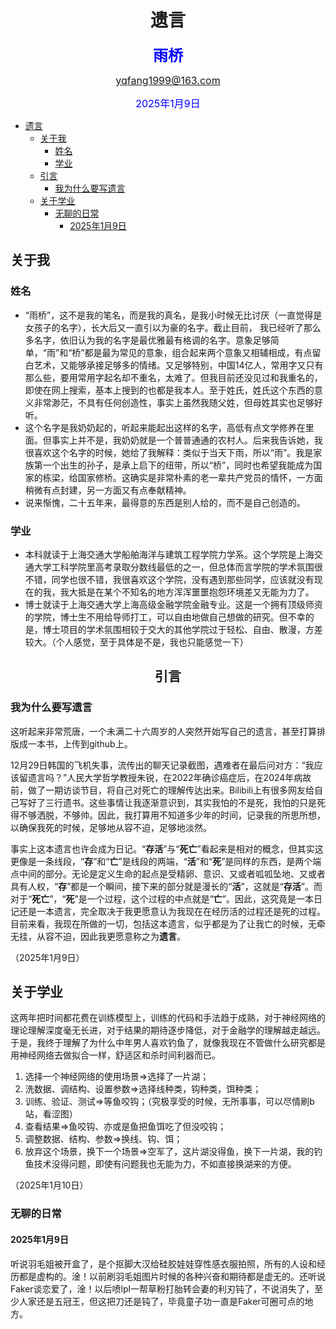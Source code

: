 # <center>遗言</center>

**<font size=5 color='blue'><center>雨桥</center></font>**

<font size=3 color='blue'><center>yqfang1999@163.com</center></font>

<font size=3 color='blue'><center>2025年1月9日</center></font>

- [遗言](#遗言)
  - [关于我](#关于我)
    - [姓名](#姓名)
    - [学业](#学业)
  - [引言](#引言)
    - [我为什么要写遗言](#我为什么要写遗言)
  - [关于学业](#关于学业)
    - [无聊的日常](#无聊的日常)
      - [2025年1月9日](#2025年1月9日)

## 关于我

### 姓名

- “雨桥”，这不是我的笔名，而是我的真名，是我小时候无比讨厌（一直觉得是女孩子的名字），长大后又一直引以为豪的名字。截止目前， 我已经听了那么多名字，依旧认为我的名字是最优雅最有格调的名字。意象足够简单，“雨”和“桥”都是最为常见的意象，组合起来两个意象又相辅相成，有点留白艺术，又能够承接足够多的情绪。又足够特别，中国14亿人，常用字又只有那么些，要用常用字起名却不重名，太难了。但我目前还没见过和我重名的，即使在网上搜索，基本上搜到的也都是我本人。至于姓氏，姓氏这个东西的意义非常渺茫，不具有任何创造性，事实上虽然我随父姓，但母姓其实也足够好听。
- 这个名字是我奶奶起的，听起来能起出这样的名字，高低有点文学修养在里面。但事实上并不是，我奶奶就是一个普普通通的农村人。后来我告诉她，我很喜欢这个名字的时候，她给了我解释：类似于当天下雨，所以“雨”。我是家族第一个出生的孙子，是承上启下的纽带，所以“桥”，同时也希望我能成为国家的栋梁，给国家修桥。这确实是非常朴素的老一辈共产党员的情怀，一方面稍微有点封建，另一方面又有点奉献精神。
- 说来惭愧，二十五年来，最得意的东西是别人给的，而不是自己创造的。
  
### 学业

- 本科就读于上海交通大学船舶海洋与建筑工程学院力学系。这个学院是上海交通大学工科学院里高考录取分数线最低的之一，但总体而言学院的学术氛围很不错，同学也很不错，我很喜欢这个学院，没有遇到那些同学，应该就没有现在的我，我大抵是在某个不知名的地方浑浑噩噩抱怨环境差又无能为力了。
- 博士就读于上海交通大学上海高级金融学院金融专业。这是一个拥有顶级师资的学院，博士生不用给导师打工，可以自由地做自己想做的研究。但不幸的是，博士项目的学术氛围相较于交大的其他学院过于轻松、自由、散漫，方差较大。（个人感觉，至于具体是不是，我也只能感觉一下）

## <center>引言</center>

### 我为什么要写遗言

这听起来非常荒唐，一个未满二十六周岁的人突然开始写自己的遗言，甚至打算排版成一本书，上传到github上。

12月29日韩国的飞机失事，流传出的聊天记录截图，遇难者在最后问对方：“我应该留遗言吗？”人民大学哲学教授朱锐，在2022年确诊癌症后，在2024年病故前，做了一期访谈节目，将自己对死亡的理解传达出来。Bilibili上有很多网友给自己写好了三行遗书。这些事情让我逐渐意识到，其实我怕的不是死，我怕的只是死得不够洒脱，不够帅。因此，我打算用不知道多少年的时间，记录我的所思所想，以确保我死的时候，足够地从容不迫，足够地淡然。

事实上这本遗言也许会成为日记。“**存活**”与“**死亡**”看起来是相对的概念，但其实这更像是一条线段，“**存**”和“**亡**”是线段的两端，“**活**”和“**死**”是同样的东西，是两个端点中间的部分。无论是定义生命的起点是受精卵、意识、又或者呱呱坠地、又或者具有人权，“**存**”都是一个瞬间，接下来的部分就是漫长的“**活**”，这就是“**存活**”。而对于“**死亡**”，“**死**”是一个过程，这个过程的中点就是“**亡**”。因此，这究竟是一本日记还是一本遗言，完全取决于我更愿意认为我现在在经历活的过程还是死的过程。目前来看，我现在所做的一切，包括这本遗言，似乎都是为了让我亡的时候，无牵无挂，从容不迫，因此我更愿意称之为**遗言**。

（2025年1月9日）

## 关于学业

这两年把时间都花费在训练模型上，训练的代码和手法趋于成熟，对于神经网络的理论理解深度毫无长进，对于结果的期待逐步降低，对于金融学的理解越走越远。于是，我终于理解了为什么中年男人喜欢钓鱼了，就像我现在不管做什么研究都是用神经网络去做拟合一样，舒适区和杀时间利器而已。

1. 选择一个神经网络的使用场景$\Rightarrow$选择了一片湖；
2. 洗数据、调结构、设置参数$\Rightarrow$选择线种类，钩种类，饵种类；
3. 训练、验证、测试$\Rightarrow$等鱼咬钩；（究极享受的时候，无所事事，可以尽情刷b站，看涩图）
4. 查看结果$\Rightarrow$鱼咬钩、亦或是鱼把鱼饵吃了但没咬钩；
5. 调整数据、结构、参数$\Rightarrow$换线、钩、饵；
6. 放弃这个场景，换下一个场景$\Rightarrow$空军了，这片湖没得鱼，换下一片湖，我的钓鱼技术没得问题，即使有问题我也无能为力，不如直接换湖来的方便。

（2025年1月10日）

### 无聊的日常

#### 2025年1月9日

听说羽毛姐被开盒了，是个抠脚大汉给硅胶娃娃穿性感衣服拍照，所有的人设和经历都是虚构的。淦！以前刷羽毛姐图片时候的各种兴奋和期待都是虚无的。还听说Faker谈恋爱了，淦！以后喷lpl一帮草粉打胎转会妻的利刃钝了，不说消失了，至少人家还是五冠王，但这把刀还是钝了，毕竟童子功一直是Faker可圈可点的地方。
